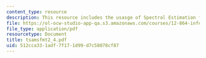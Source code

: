 ```yaml
---
content_type: resource
description: This resource includes the usasge of Spectral Estimation from ARMA Forms.
file: https://ol-ocw-studio-app-qa.s3.amazonaws.com/courses/12-864-inference-from-data-and-models-spring-2005/512cca331adf7f171d99d7c58078cf87_tsamsfmt2_4.pdf
file_type: application/pdf
resourcetype: Document
title: tsamsfmt2_4.pdf
uid: 512cca33-1adf-7f17-1d99-d7c58078cf87
---
```


